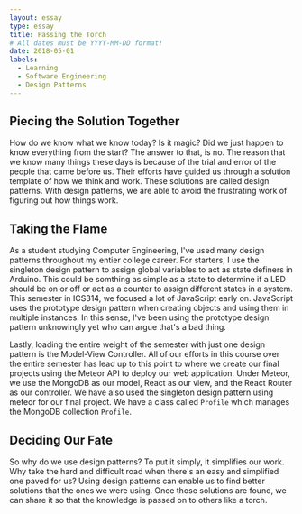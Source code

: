 ```yaml
---
layout: essay
type: essay
title: Passing the Torch
# All dates must be YYYY-MM-DD format!
date: 2018-05-01
labels:
  - Learning
  - Software Engineering
  - Design Patterns
---
```


## Piecing the Solution Together

How do we know what we know today? Is it magic? Did we just happen to know everything from the start? The answer to that, is no. The reason that we know many things these days is because of the trial and error of the people that came before us. Their efforts have guided us through a solution template of how we think and work. These solutions are called design patterns. With design patterns, we are able to avoid the frustrating work of figuring out how things work. 

## Taking the Flame

As a student studying Computer Engineering, I've used many design patterns throughout my entier college career. For starters, I use the singleton design pattern to assign global variables to act as state definers in Arduino. This could be somthing as simple as a state to determine if a LED should be on or off or act as a counter to assign different states in a system. This semester in ICS314, we focused a lot of JavaScript early on. JavaScript uses the prototype design pattern when creating objects and using them in multiple instances. In this sense, I've been using the prototype design pattern unknowingly yet who can argue that's a bad thing. 

Lastly, loading the entire weight of the semester with just one design pattern is the Model-View Controller. All of our efforts in this course over the entire semester has lead up to this point to where we create our final projects using the Meteor API to deploy our web application. Under Meteor, we use the MongoDB as our model, React as our view, and the React Router as our controller. We have also used the singleton design pattern using meteor for our final project. We have a class called ```Profile``` which manages the MongoDB collection ```Profile```.

## Deciding Our Fate

So why do we use design patterns? To put it simply, it simplifies our work. Why take the hard and difficult road when there's an easy and simplified one paved for us? Using design patterns can enable us to find better solutions that the ones we were using. Once those solutions are found, we can share it so that the knowledge is passed on to others like a torch.
